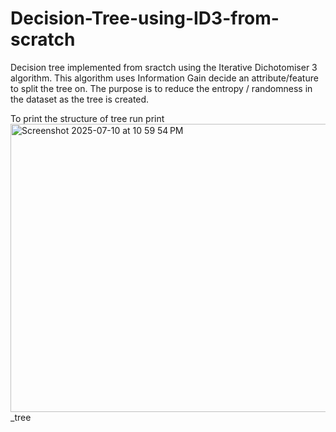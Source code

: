 # Decision-Tree-using-ID3-from-scratch

Decision tree implemented from sractch using the Iterative Dichotomiser 3 algorithm. This algorithm uses Information Gain decide an attribute/feature to split the tree on. The purpose is to reduce the entropy / randomness in the dataset as the tree is created.

To print the structure of tree run print
<img width="713" height="461" alt="Screenshot 2025-07-10 at 10 59 54 PM" src="https://github.com/user-attachments/assets/d95aebde-ddce-4e70-aceb-03f1af375f43" />
_tree

